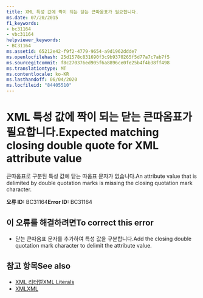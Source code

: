 ```yaml
---
title: XML 특성 값에 짝이 되는 닫는 큰따옴표가 필요합니다.
ms.date: 07/20/2015
f1_keywords:
- bc31164
- vbc31164
helpviewer_keywords:
- BC31164
ms.assetid: 65212e42-f9f2-4779-9654-a9d1962ddde7
ms.openlocfilehash: 25d1578c831690f3c9b9370265f5d77a7c7ab7f5
ms.sourcegitcommit: f8c270376ed905f6a8896ce0fe25b4f4b38ff498
ms.translationtype: MT
ms.contentlocale: ko-KR
ms.lasthandoff: 06/04/2020
ms.locfileid: "84405510"
---
```

# <a name="expected-matching-closing-double-quote-for-xml-attribute-value"></a><span data-ttu-id="84428-102">XML 특성 값에 짝이 되는 닫는 큰따옴표가 필요합니다.</span><span class="sxs-lookup"><span data-stu-id="84428-102">Expected matching closing double quote for XML attribute value</span></span>
<span data-ttu-id="84428-103">큰따옴표로 구분된 특성 값에 닫는 따옴표 문자가 없습니다.</span><span class="sxs-lookup"><span data-stu-id="84428-103">An attribute value that is delimited by double quotation marks is missing the closing quotation mark character.</span></span>  
  
 <span data-ttu-id="84428-104">**오류 ID:** BC31164</span><span class="sxs-lookup"><span data-stu-id="84428-104">**Error ID:** BC31164</span></span>  
  
## <a name="to-correct-this-error"></a><span data-ttu-id="84428-105">이 오류를 해결하려면</span><span class="sxs-lookup"><span data-stu-id="84428-105">To correct this error</span></span>  
  
- <span data-ttu-id="84428-106">닫는 큰따옴표 문자를 추가하여 특성 값을 구분합니다.</span><span class="sxs-lookup"><span data-stu-id="84428-106">Add the closing double quotation mark character to delimit the attribute value.</span></span>  
  
## <a name="see-also"></a><span data-ttu-id="84428-107">참고 항목</span><span class="sxs-lookup"><span data-stu-id="84428-107">See also</span></span>

- [<span data-ttu-id="84428-108">XML 리터럴</span><span class="sxs-lookup"><span data-stu-id="84428-108">XML Literals</span></span>](../language-reference/xml-literals/index.md)
- [<span data-ttu-id="84428-109">XML</span><span class="sxs-lookup"><span data-stu-id="84428-109">XML</span></span>](../programming-guide/language-features/xml/index.md)
